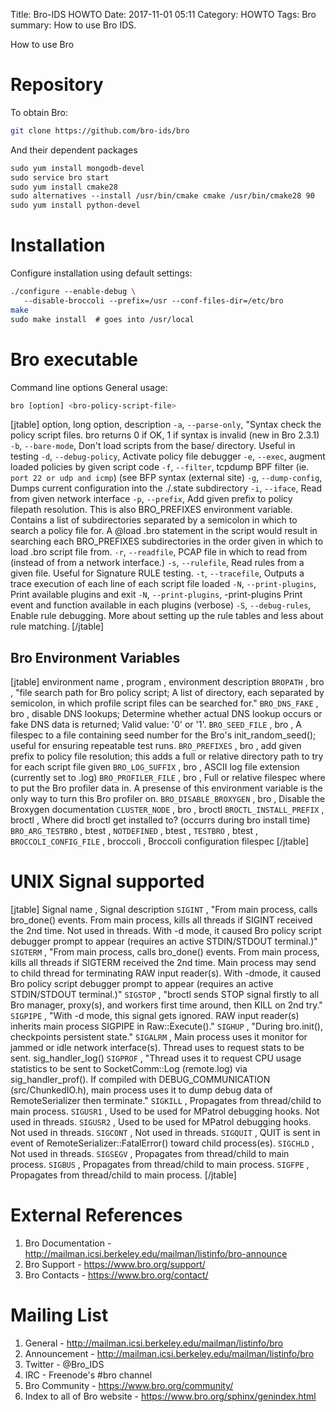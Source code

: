 Title: Bro-IDS HOWTO
Date: 2017-11-01 05:11
Category: HOWTO
Tags: Bro
summary: How to use Bro IDS.

How to use Bro

Repository
==========

To obtain Bro:

```bash
git clone https://github.com/bro-ids/bro
```

And their dependent packages

```bash
sudo yum install mongodb-devel
sudo service bro start
sudo yum install cmake28
sudo alternatives --install /usr/bin/cmake cmake /usr/bin/cmake28 90
sudo yum install python-devel
```

Installation
============

Configure installation using default settings:

```bash
./configure --enable-debug \
   --disable-broccoli --prefix=/usr --conf-files-dir=/etc/bro
make
sudo make install  # goes into /usr/local
```

Bro executable
==============

Command line options General usage:

```bash
bro [option] <bro-policy-script-file>
```

[jtable]
option, long option, description
`-a`, `--parse-only`, "Syntax check the policy script files. bro returns 0 if OK, 1 if syntax is invalid (new in Bro 2.3.1)
`-b`, `--bare-mode`, Don't load scripts from the base/ directory. Useful in testing
`-d`, `--debug-policy`, Activate policy file debugger
`-e`, `--exec`, augment loaded policies by given script code
`-f`, `--filter`, tcpdump BPF filter (ie. `port 22 or udp and icmp`) (see BFP syntax (external site)
`-g`, `--dump-config`, Dumps current configuration into the ./.state subdirectory
`-i`, `--iface`, Read from given network interface
`-p`, `--prefix`, Add given prefix to policy filepath resolution. This is also BRO_PREFIXES environment variable. Contains a list of subdirectories separated by a semicolon in which to search a policy file for. A @load .bro statement in the script would result in searching each BRO_PREFIXES subdirectories in the order given in which to load .bro script file from.
`-r`, `--readfile`, PCAP file in which to read from (instead of from a network interface.)
`-s`, `--rulefile`, Read rules from a given file. Useful for Signature RULE testing.
`-t`, `--tracefile`, Outputs a trace execution of each line of each script file loaded
`-N`, `--print-plugins`, Print available plugins and exit
`-N`, `--print-plugins`, -print-plugins Print event and function available in each plugins (verbose)
`-S`, `--debug-rules`, Enable rule debugging. More about setting up the rule tables and less about rule matching.
[/jtable]

Bro Environment Variables
-------------------------

[jtable]
environment name , program , environment description
`BROPATH` , bro , "file search path for Bro policy script; A list of directory, each separated by semicolon, in which profile script files can be searched for."
`BRO_DNS_FAKE` , bro , disable DNS lookups; Determine whether actual DNS lookup occurs or fake DNS data is returned; Valid value: '0' or '1'.
`BRO_SEED_FILE` , bro , A filespec to a file containing seed number for the Bro's init_random_seed(); useful for ensuring repeatable test runs.
`BRO_PREFIXES` , bro , add given prefix to policy file resolution; this adds a full or relative directory path to try for each script file given
`BRO_LOG_SUFFIX` , bro , ASCII log file extension (currently set to .log)
`BRO_PROFILER_FILE` , bro , Full or relative filespec where to put the Bro profiler data in. A presense of this environment variable is the only way to turn this Bro profiler on.
`BRO_DISABLE_BROXYGEN` , bro , Disable the Broxygen documentation
`CLUSTER_NODE` , bro , broctl
`BROCTL_INSTALL_PREFIX` , broctl , Where did broctl get installed to? (occurrs during bro install time)
`BRO_ARG_TESTBRO` , btest ,
`NOTDEFINED` , btest ,
`TESTBRO` , btest ,
`BROCCOLI_CONFIG_FILE` , broccoli , Broccoli configuration filespec
[/jtable]


UNIX Signal supported
=====================
[jtable]
Signal name , Signal description
`SIGINT` , "From main process, calls bro_done() events. From main process, kills all threads if SIGINT received the 2nd time. Not used in threads. With -d mode, it caused Bro policy script debugger prompt to appear (requires an active STDIN/STDOUT terminal.)"
`SIGTERM` , "From main process, calls bro_done() events. From main process, kills all threads if SIGTERM received the 2nd time. Main process may send to child thread for terminating RAW input reader(s). With -dmode, it caused Bro policy script debugger prompt to appear (requires an active STDIN/STDOUT terminal.)"
`SIGSTOP` , "broctl sends STOP signal firstly to all Bro manager, proxy(s), and workers first time around, then KILL on 2nd try."
`SIGPIPE` , "With -d mode, this signal gets ignored. RAW input reader(s) inherits main process SIGPIPE in Raw::Execute()."
`SIGHUP` , "During bro.init(), checkpoints persistent state."
`SIGALRM` , Main process uses it monitor for jammed or idle network interface(s). Thread uses to request stats to be sent. sig_handler_log()
`SIGPROF` , "Thread uses it to request CPU usage statistics to be sent to SocketComm::Log (remote.log) via sig_handler_prof(). If compiled with DEBUG_COMMUNICATION (src/ChunkedIO.h), main process uses it to dump debug data of RemoteSerializer then terminate."
`SIGKILL` , Propagates from thread/child to main process.
`SIGUSR1` , Used to be used for MPatrol debugging hooks. Not used in threads.
`SIGUSR2` , Used to be used for MPatrol debugging hooks. Not used in threads.
`SIGCONT` , Not used in threads.
`SIGQUIT` , QUIT is sent in event of RemoteSerializer::FatalError() toward child process(es).
`SIGCHLD` , Not used in threads.
`SIGSEGV` , Propagates from thread/child to main process.
`SIGBUS` , Propagates from thread/child to main process.
`SIGFPE` , Propagates from thread/child to main process.
[/jtable]

External References
===================

1.  Bro Documentation - <http://mailman.icsi.berkeley.edu/mailman/listinfo/bro-announce>
2.  Bro Support - <https://www.bro.org/support/>
3.  Bro Contacts - <https://www.bro.org/contact/>

Mailing List
============

1.  General - <http://mailman.icsi.berkeley.edu/mailman/listinfo/bro>
2.  Announcement - <http://mailman.icsi.berkeley.edu/mailman/listinfo/bro>
2.  Twitter - @Bro_IDS
3.  IRC - Freenode's \#bro channel
4.  Bro Community - <https://www.bro.org/community/>
5.  Index to all of Bro website - <https://www.bro.org/sphinx/genindex.html>

